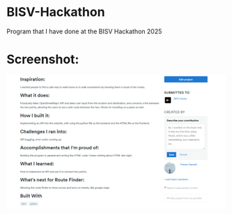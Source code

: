 # BISV-Hackathon
Program that I have done at the BISV Hackathon 2025

# Screenshot: 
![Screenshot of BISV Devpost containing my project](https://github.com/pranavganesh6/BISV-Hackathon/blob/main/Screenshot%202025-03-02%20201116.png)
